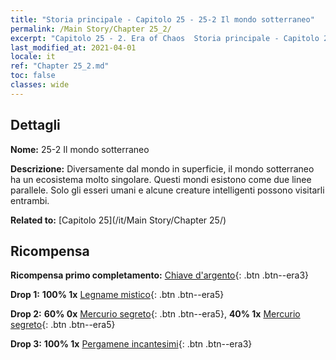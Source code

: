 ```yaml
---
title: "Storia principale - Capitolo 25 - 25-2 Il mondo sotterraneo"
permalink: /Main Story/Chapter 25_2/
excerpt: "Capitolo 25 - 2. Era of Chaos  Storia principale - Capitolo 25_2. 25-2 Il mondo sotterraneo"
last_modified_at: 2021-04-01
locale: it
ref: "Chapter 25_2.md"
toc: false
classes: wide
---
```


## Dettagli

 **Nome:** 25-2 Il mondo sotterraneo

 **Descrizione:** Diversamente dal mondo in superficie, il mondo sotterraneo ha un ecosistema molto singolare. Questi mondi esistono come due linee parallele. Solo gli esseri umani e alcune creature intelligenti possono visitarli entrambi.

 **Related to:** [Capitolo 25](/it/Main Story/Chapter 25/)

## Ricompensa

 **Ricompensa primo completamento:** [Chiave d'argento](/it/Items/con_693/){: .btn .btn--era3}

 **Drop 1:** **100% 1x** [Legname mistico](/it/Items/mat_83/){: .btn .btn--era5}

 **Drop 2:** **60% 0x** [Mercurio segreto](/it/Items/mat_77/){: .btn .btn--era5}, **40% 1x** [Mercurio segreto](/it/Items/mat_77/){: .btn .btn--era5}

 **Drop 3:** **100% 1x** [Pergamene incantesimi](/it/Items/con_694/){: .btn .btn--era3}

